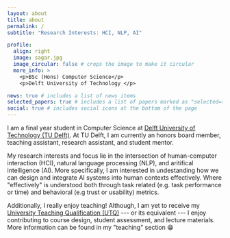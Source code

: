 ```yaml
---
layout: about
title: about
permalink: /
subtitle: "Research Interests: HCI, NLP, AI"

profile:
  align: right
  image: sagar.jpg
  image_circular: false # crops the image to make it circular
  more_info: >
    <p>BSc (Hons) Computer Science</p>
    <p>Delft University of Technology </p>

news: true # includes a list of news items
selected_papers: true # includes a list of papers marked as "selected={true}"
social: true # includes social icons at the bottom of the page
---
```


I am a final year student in Computer Science at [Delft University of Technology (TU Delft)](https://www.tudelft.nl/en/). At TU Delft, I am currently an honors board member, teaching assistant, research assistant, and student mentor.

My research interests and focus lie in the intersection of human-computer interaction (HCI), natural language processing (NLP), and aritifical intelligence (AI). More specifically, I am interested in undestanding how we can design and integrate AI systems into human contexts effectively. Where "effectively" is understood both through task related (e.g. task performance or time) and behavioral (e.g trust or usability) metrics.

Additionally, I really enjoy teaching! Although, I am yet to receive my [University Teaching Qualification (UTQ)](https://www.tudelft.nl/teaching-support/training-events/university-teaching-qualification-utq-bko) --- or its equivalent --- I enjoy contributing to course design, student assessment, and lecture materials. More information can be found in my "teaching" section :grin:
